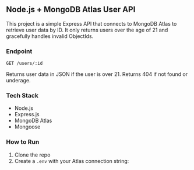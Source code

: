 ## Node.js + MongoDB Atlas User API

This project is a simple Express API that connects to MongoDB Atlas to retrieve user data by ID. It only returns users over the age of 21 and gracefully handles invalid ObjectIds.

### Endpoint

`GET /users/:id`

Returns user data in JSON if the user is over 21. Returns 404 if not found or underage.

### Tech Stack

- Node.js
- Express.js
- MongoDB Atlas
- Mongoose

### How to Run

1. Clone the repo
2. Create a `.env` with your Atlas connection string:

